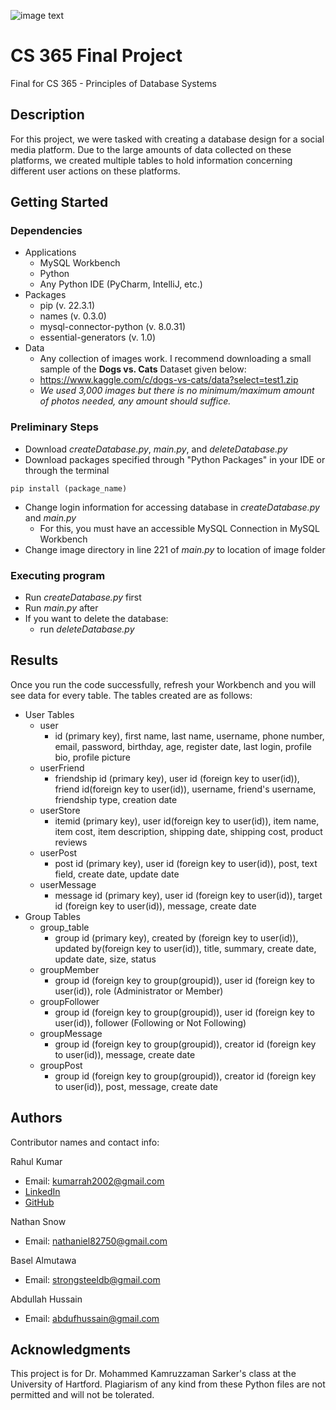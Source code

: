 ![image text](https://media.istockphoto.com/id/1288255759/photo/database-or-network-server-concept.jpg?b=1&s=170667a&w=0&k=20&c=hUK2K6raAvqMvhE_9EgHHUYw9qF5-VC5WHG-CceH5Bk=)
# CS 365 Final Project

Final for CS 365 - Principles of Database Systems

## Description

For this project, we were tasked with creating a database design for a social media platform. 
Due to the large amounts of data collected on these platforms, we created multiple tables to
hold information concerning different user actions on these platforms. 

## Getting Started

### Dependencies

* Applications
  * MySQL Workbench
  * Python
  * Any Python IDE (PyCharm, IntelliJ, etc.)
* Packages
  * pip (v. 22.3.1)
  * names (v. 0.3.0)
  * mysql-connector-python (v. 8.0.31)
  * essential-generators (v. 1.0)
* Data
  * Any collection of images work. I recommend downloading a small sample of the 
  <b>Dogs vs. Cats</b> Dataset given below:
  * https://www.kaggle.com/c/dogs-vs-cats/data?select=test1.zip
  * <i>We used 3,000 images but there is no minimum/maximum amount of photos needed, any amount should suffice. </i>

### Preliminary Steps

* Download <i>createDatabase.py</i>, <i>main.py</i>, and <i>deleteDatabase.py</i>
* Download packages specified through "Python Packages" in your IDE or through the terminal
```
pip install (package_name)
```
* Change login information for accessing database in <i>createDatabase.py</i> and <i>main.py</i>
  * For this, you must have an accessible MySQL Connection in MySQL Workbench
* Change image directory in line 221 of <i>main.py</i> to location of image folder
### Executing program
* Run <i>createDatabase.py</i> first
* Run <i>main.py</i> after
* If you want to delete the database:
  * run <i>deleteDatabase.py</i>
## Results

Once you run the code successfully, refresh your Workbench and you will see data for 
every table. The tables created are as follows:
* User Tables
  * user
    * id (primary key), first name, last name, username, phone number, email, 
    password, birthday, age, register date, last login, profile bio, profile picture
  * userFriend 
    * friendship id (primary key), user id (foreign key to user(id)), friend id(foreign key to user(id)), 
    username, friend's username, friendship type, creation date
  * userStore
    * itemid (primary key), user id(foreign key to user(id)), item name, item cost, 
    item description, shipping date, shipping cost, product reviews
  * userPost
    * post id (primary key), user id (foreign key to user(id)), post, text field, create date, update date
  * userMessage
    * message id (primary key), user id (foreign key to user(id)), target id (foreign key to user(id)), message, create date
* Group Tables
  * group_table
    * group id (primary key), created by (foreign key to user(id)), updated by(foreign key to user(id)), 
    title, summary, create date, update date, size, status
  * groupMember
    * group id (foreign key to group(groupid)), user id (foreign key to user(id)), role (Administrator or Member)
  * groupFollower
    * group id (foreign key to group(groupid)), user id (foreign key to user(id)), follower (Following or Not Following)
  * groupMessage
    * group id (foreign key to group(groupid)), creator id (foreign key to user(id)), message, create date
  * groupPost
    * group id (foreign key to group(groupid)), creator id (foreign key to user(id)), post, message, create date


## Authors

Contributor names and contact info:

Rahul Kumar
* Email: kumarrah2002@gmail.com
* [LinkedIn](https://www.linkedin.com/in/kumarrah/)
* [GitHub](https://github.com/kumarrah2002)

Nathan Snow
* Email: nathaniel82750@gmail.com

Basel Almutawa
* Email: strongsteeldb@gmail.com

Abdullah Hussain
* Email: abdufhussain@gmail.com

## Acknowledgments

This project is for Dr. Mohammed Kamruzzaman Sarker's class at the University of Hartford.
Plagiarism of any kind from these Python files are not permitted and will not be tolerated. 

